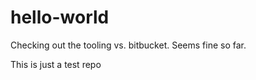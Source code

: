 # hello-world

Checking out the tooling vs. bitbucket.  Seems fine so far.

This is just a test repo
